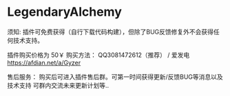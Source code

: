 # LegendaryAlchemy

须知:
  插件可免费获得（自行下载代码构建），但除了BUG反馈修复外不会获得任何技术支持。
  
  插件购买价格为 50￥ 
  购买方法： QQ3081472612（推荐） / 爱发电 https://afdian.net/a/Gyzer
  
售后服务：
  购买后可进入插件售后群。可第一时间获得更新/反馈BUG等消息以及技术支持
  可群内交流未来更新计划等..

